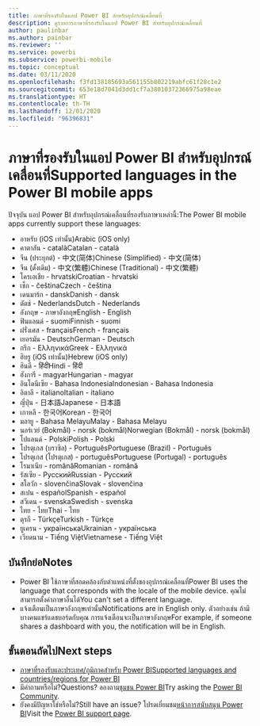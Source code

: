 ```yaml
---
title: ภาษาที่รองรับในแอป Power BI สำหรับอุปกรณ์เคลื่อนที่
description: ดูรายการภาษาที่รองรับในแอป Power BI สำหรับอุปกรณ์เคลื่อนที่
author: paulinbar
ms.author: painbar
ms.reviewer: ''
ms.service: powerbi
ms.subservice: powerbi-mobile
ms.topic: conceptual
ms.date: 03/11/2020
ms.openlocfilehash: f3fd138185693a561155b802219abfc61f28c1e2
ms.sourcegitcommit: 653e18d7041d3dd1cf7a38010372366975a98eae
ms.translationtype: HT
ms.contentlocale: th-TH
ms.lasthandoff: 12/01/2020
ms.locfileid: "96396831"
---
```

# <a name="supported-languages-in-the-power-bi-mobile-apps"></a><span data-ttu-id="f97dd-103">ภาษาที่รองรับในแอป Power BI สำหรับอุปกรณ์เคลื่อนที่</span><span class="sxs-lookup"><span data-stu-id="f97dd-103">Supported languages in the Power BI mobile apps</span></span>
<span data-ttu-id="f97dd-104">ปัจจุบัน แอป Power BI สำหรับอุปกรณ์เคลื่อนที่รองรับภาษาเหล่านี้:</span><span class="sxs-lookup"><span data-stu-id="f97dd-104">The Power BI mobile apps currently support these languages:</span></span>

* <span data-ttu-id="f97dd-105">อาหรับ (iOS เท่านั้น)</span><span class="sxs-lookup"><span data-stu-id="f97dd-105">Arabic (iOS only)</span></span>
* <span data-ttu-id="f97dd-106">คาตาลัน - català</span><span class="sxs-lookup"><span data-stu-id="f97dd-106">Catalan - català</span></span>
* <span data-ttu-id="f97dd-107">จีน (ประยุกต์) - 中文(简体)</span><span class="sxs-lookup"><span data-stu-id="f97dd-107">Chinese (Simplified) - 中文(简体)</span></span>
* <span data-ttu-id="f97dd-108">จีน (ดั้งเดิม) - 中文(繁體)</span><span class="sxs-lookup"><span data-stu-id="f97dd-108">Chinese (Traditional) - 中文(繁體)</span></span>
* <span data-ttu-id="f97dd-109">โครเอเชีย - hrvatski</span><span class="sxs-lookup"><span data-stu-id="f97dd-109">Croatian - hrvatski</span></span>
* <span data-ttu-id="f97dd-110">เช็ก - čeština</span><span class="sxs-lookup"><span data-stu-id="f97dd-110">Czech - čeština</span></span>
* <span data-ttu-id="f97dd-111">เดนมาร์ก - dansk</span><span class="sxs-lookup"><span data-stu-id="f97dd-111">Danish - dansk</span></span>
* <span data-ttu-id="f97dd-112">ดัตช์ - Nederlands</span><span class="sxs-lookup"><span data-stu-id="f97dd-112">Dutch - Nederlands</span></span>
* <span data-ttu-id="f97dd-113">อังกฤษ - ภาษาอังกฤษ</span><span class="sxs-lookup"><span data-stu-id="f97dd-113">English - English</span></span>
* <span data-ttu-id="f97dd-114">ฟินแลนด์ - suomi</span><span class="sxs-lookup"><span data-stu-id="f97dd-114">Finnish - suomi</span></span>
* <span data-ttu-id="f97dd-115">ฝรั่งเศส - français</span><span class="sxs-lookup"><span data-stu-id="f97dd-115">French - français</span></span>
* <span data-ttu-id="f97dd-116">เยอรมัน - Deutsch</span><span class="sxs-lookup"><span data-stu-id="f97dd-116">German - Deutsch</span></span>
* <span data-ttu-id="f97dd-117">กรีก - Ελληνικά</span><span class="sxs-lookup"><span data-stu-id="f97dd-117">Greek - Ελληνικά</span></span>
* <span data-ttu-id="f97dd-118">ฮิบรู (iOS เท่านั้น)</span><span class="sxs-lookup"><span data-stu-id="f97dd-118">Hebrew (iOS only)</span></span>
* <span data-ttu-id="f97dd-119">ฮินดี - हिंदी</span><span class="sxs-lookup"><span data-stu-id="f97dd-119">Hindi - हिंदी</span></span>
* <span data-ttu-id="f97dd-120">ฮังการี - magyar</span><span class="sxs-lookup"><span data-stu-id="f97dd-120">Hungarian - magyar</span></span>
* <span data-ttu-id="f97dd-121">อินโดนีเซีย - Bahasa Indonesia</span><span class="sxs-lookup"><span data-stu-id="f97dd-121">Indonesian - Bahasa Indonesia</span></span>
* <span data-ttu-id="f97dd-122">อิตาลี - italiano</span><span class="sxs-lookup"><span data-stu-id="f97dd-122">Italian - italiano</span></span>
* <span data-ttu-id="f97dd-123">ญี่ปุ่น - 日本語</span><span class="sxs-lookup"><span data-stu-id="f97dd-123">Japanese - 日本語</span></span>
* <span data-ttu-id="f97dd-124">เกาหลี - 한국어</span><span class="sxs-lookup"><span data-stu-id="f97dd-124">Korean - 한국어</span></span>
* <span data-ttu-id="f97dd-125">มลายู - Bahasa Melayu</span><span class="sxs-lookup"><span data-stu-id="f97dd-125">Malay - Bahasa Melayu</span></span>
* <span data-ttu-id="f97dd-126">นอร์เวย์ (Bokmål) - norsk (bokmål)</span><span class="sxs-lookup"><span data-stu-id="f97dd-126">Norwegian (Bokmål) - norsk (bokmål)</span></span>
* <span data-ttu-id="f97dd-127">โปแลนด์ - Polski</span><span class="sxs-lookup"><span data-stu-id="f97dd-127">Polish - Polski</span></span>
* <span data-ttu-id="f97dd-128">โปรตุเกส (บราซิล) - Português</span><span class="sxs-lookup"><span data-stu-id="f97dd-128">Portuguese (Brazil) - Português</span></span>
* <span data-ttu-id="f97dd-129">โปรตุเกส (โปรตุเกส) - português</span><span class="sxs-lookup"><span data-stu-id="f97dd-129">Portuguese (Portugal) - português</span></span>
* <span data-ttu-id="f97dd-130">โรมาเนีย - română</span><span class="sxs-lookup"><span data-stu-id="f97dd-130">Romanian - română</span></span>
* <span data-ttu-id="f97dd-131">รัสเซีย - Русский</span><span class="sxs-lookup"><span data-stu-id="f97dd-131">Russian - Русский</span></span>
* <span data-ttu-id="f97dd-132">สโลวัก - slovenčina</span><span class="sxs-lookup"><span data-stu-id="f97dd-132">Slovak - slovenčina</span></span>
* <span data-ttu-id="f97dd-133">สเปน - español</span><span class="sxs-lookup"><span data-stu-id="f97dd-133">Spanish - español</span></span>
* <span data-ttu-id="f97dd-134">สวีเดน - svenska</span><span class="sxs-lookup"><span data-stu-id="f97dd-134">Swedish - svenska</span></span>
* <span data-ttu-id="f97dd-135">ไทย - ไทย</span><span class="sxs-lookup"><span data-stu-id="f97dd-135">Thai - ไทย</span></span>
* <span data-ttu-id="f97dd-136">ตุรกี - Türkçe</span><span class="sxs-lookup"><span data-stu-id="f97dd-136">Turkish - Türkçe</span></span>
* <span data-ttu-id="f97dd-137">ยูเครน - українська</span><span class="sxs-lookup"><span data-stu-id="f97dd-137">Ukrainian - українська</span></span>
* <span data-ttu-id="f97dd-138">เวียดนาม - Tiếng Việt</span><span class="sxs-lookup"><span data-stu-id="f97dd-138">Vietnamese - Tiếng Việt</span></span>

## <a name="notes"></a><span data-ttu-id="f97dd-139">บันทึกย่อ</span><span class="sxs-lookup"><span data-stu-id="f97dd-139">Notes</span></span>
* <span data-ttu-id="f97dd-140">Power BI ใช้ภาษาที่สอดคล้องกับตำแหน่งที่ตั้งของอุปกรณ์เคลื่อนที่</span><span class="sxs-lookup"><span data-stu-id="f97dd-140">Power BI uses the language that corresponds with the locale of the mobile device.</span></span> <span data-ttu-id="f97dd-141">คุณไม่สามารถตั้งค่าภาษาอื่นได้</span><span class="sxs-lookup"><span data-stu-id="f97dd-141">You can't set a different language.</span></span>
* <span data-ttu-id="f97dd-142">แจ้งเตือนเป็นภาษาอังกฤษเท่านั้น</span><span class="sxs-lookup"><span data-stu-id="f97dd-142">Notifications are in English only.</span></span> <span data-ttu-id="f97dd-143">ตัวอย่างเช่น ถ้ามีบางคนแชร์แดชบอร์ดกับคุณ การแจ้งเตือนจะเป็นภาษาอังกฤษ</span><span class="sxs-lookup"><span data-stu-id="f97dd-143">For example, if someone shares a dashboard with you, the notification will be in English.</span></span> 

## <a name="next-steps"></a><span data-ttu-id="f97dd-144">ขั้นตอนถัดไป</span><span class="sxs-lookup"><span data-stu-id="f97dd-144">Next steps</span></span>
* [<span data-ttu-id="f97dd-145">ภาษาที่รองรับและประเทศ/ภูมิภาคสำหรับ Power BI</span><span class="sxs-lookup"><span data-stu-id="f97dd-145">Supported languages and countries/regions for Power BI</span></span>](../../fundamentals/supported-languages-countries-regions.md)
* <span data-ttu-id="f97dd-146">มีคำถามหรือไม่?</span><span class="sxs-lookup"><span data-stu-id="f97dd-146">Questions?</span></span> <span data-ttu-id="f97dd-147">ลองถาม[ชุมชน Power BI](https://community.powerbi.com/)</span><span class="sxs-lookup"><span data-stu-id="f97dd-147">Try asking the [Power BI Community](https://community.powerbi.com/).</span></span>
* <span data-ttu-id="f97dd-148">ยังคงมีปัญหาใช่หรือไม่?</span><span class="sxs-lookup"><span data-stu-id="f97dd-148">Still have an issue?</span></span> <span data-ttu-id="f97dd-149">โปรดเยี่ยมชม[หน้าการสนับสนุน Power BI](https://powerbi.microsoft.com/support/)</span><span class="sxs-lookup"><span data-stu-id="f97dd-149">Visit the [Power BI support page](https://powerbi.microsoft.com/support/).</span></span>
